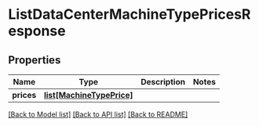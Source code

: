 # ListDataCenterMachineTypePricesResponse

## Properties
Name | Type | Description | Notes
------------ | ------------- | ------------- | -------------
**prices** | [**list[MachineTypePrice]**](MachineTypePrice.md) |  | 

[[Back to Model list]](../README.md#documentation-for-models) [[Back to API list]](../README.md#documentation-for-api-endpoints) [[Back to README]](../README.md)


